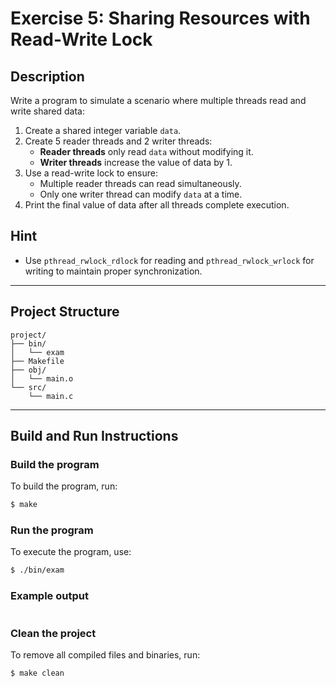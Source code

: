 # Exercise 5: Sharing Resources with Read-Write Lock

## Description
Write a program to simulate a scenario where multiple threads read and write shared data:

1. Create a shared integer variable `data`.
2. Create 5 reader threads and 2 writer threads:
   - **Reader threads** only read `data` without modifying it.
   - **Writer threads** increase the value of data by 1.
3. Use a read-write lock to ensure:
   - Multiple reader threads can read simultaneously.
   - Only one writer thread can modify `data` at a time.
4. Print the final value of data after all threads complete execution.


## Hint
- Use `pthread_rwlock_rdlock` for reading and `pthread_rwlock_wrlock` for writing to maintain proper synchronization.

---

## Project Structure
```
project/
├── bin/         
│   └── exam
├── Makefile   
├── obj/         
│   └── main.o
└── src/         
    └── main.c
```
---

## Build and Run Instructions

### Build the program
To build the program, run:
```bash
$ make
```

### Run the program
To execute the program, use:
```bash
$ ./bin/exam
```

### Example output
```bash

```

### Clean the project
To remove all compiled files and binaries, run:
```bash
$ make clean
```